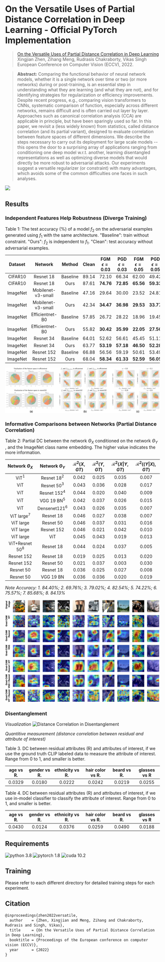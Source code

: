 # On the Versatile Uses of Partial Distance Correlation in Deep Learning - Official PyTorch Implementation
> [On the Versatile Uses of Partial Distance Correlation in Deep Learning](https://arxiv.org/abs/2207.09684)  
> Xingjian Zhen, Zihang Meng, Rudrasis Chakraborty, Vikas Singh 
> European Conference on Computer Vision (ECCV), 2022.

> **Abstract:** Comparing the functional behavior of neural network models, whether it is a single network over time or two (or more networks) during or post-training, is an essential step in understanding what they are learning (and what they are not), and for identifying strategies for regularization or efficiency improvements. Despite recent progress, e.g., comparing vision transformers to CNNs, systematic comparison of function, especially across different networks, remains difficult and is often carried out layer by layer. Approaches such as canonical correlation analysis (CCA) are applicable in principle, but have been sparingly used so far. In this paper, we revisit a (less widely known) from statistics, called distance correlation (and its partial variant), designed to evaluate correlation between feature spaces of different dimensions. We describe the steps necessary to carry out its deployment for large scale models -- this opens the door to a surprising array of applications ranging from conditioning one deep model w.r.t. another, learning disentangled representations as well as optimizing diverse models that would directly be more robust to adversarial attacks. Our experiments suggest a versatile regularizer (or constraint) with many advantages, which avoids some of the common difficulties one faces in such analyses. 

<a href="https://arxiv.org/abs/2207.09684" target="_blank"><img src="https://img.shields.io/badge/arXiv-2207.09684-b31b1b.svg"></a>


## Results

### Independent Features Help Robustness (Diverge Training)

Table 1: The test accuracy (%) of a model $f_2$ on the adversarial examples generated using $f_1$ with the same architecture. "Baseline": train without constraint. "Ours": $f_2$ is independent to $f_1$. "Clean": test accuracy without adversarial examples.

| Dataset | Network | Method | Clean | FGM $\epsilon=0.03$ | PGD $\epsilon=0.03$ | FGM $\epsilon=0.05$ | PGD $\epsilon=0.05$ | FGM $\epsilon=0.10$ | PGD $\epsilon=0.10$ |
|:---:|:---:|:---:|:---:|:---:|:---:|:---:|:---:|:---:|:---:|
| CIFAR10 | Resnet 18 | Baseline | 89.14 | 72.10 | 66.34 | 62.00 | 49.42 | 48.23 | 27.41 |
| CIFAR10 | Resnet 18 | Ours     | 87.61 | **74.76** | **72.85** | **65.56** | **59.33** | **50.24** | **36.11** |
| ImageNet |  Mobilenet-v3-small |  Baseline  | 47.16    | 29.64     | 30.00    | 23.52       | 24.81      | 13.90  | 17.15 |
| ImageNet |  Mobilenet-v3-small |  Ours  | 42.34     | **34.47**     | **36.98**    | **29.53**       | **33.77**   | **19.53** | **28.04** |
| ImageNet | Efficientnet-B0 |  Baseline | 57.85  | 26.72  | 28.22  | 18.96 | 19.45 | 12.04 | 11.17 |
| ImageNet | Efficientnet-B0 |  Ours  | 55.82   | **30.42**   | **35.99**  | **22.05** | **27.56** | **14.16** | **17.62** |
| ImageNet |  Resnet 34 |  Baseline  | 64.01     | 52.62     | 56.61    | 45.45       | 51.11       | 33.75 | 41.70 |
| ImageNet |  Resnet 34 |  Ours  | 63.77     | **53.19**     | **57.18**   | **46.50**   | **52.28**   | **35.00** | **43.35** |
| ImageNet | Resnet 152 |  Baseline  | 66.88  | 56.56     | 59.19    | 50.61       | 53.49     | 40.50 | 44.49 |
| ImageNet | Resnet 152 |  Ours  | 68.04  | **58.34**    | **61.33**    | **52.59**      | **56.05**    | **42.61** | **47.17** |

![Diverge Training](Diverge_Training/result/diverge_training.png)

### Informative Comparisons between Networks (Partial Distance Correlation)

Table 2: Partial DC between the network $\Theta_X$ conditioned on the network $\Theta_Y$ , and the ImageNet class name embedding. The higher value indicates the more information.

| Network $\Theta_X$ |  Network $\Theta_Y$ | $\mathcal{R}^2(X, GT)$ | $\mathcal{R}^2(Y, GT)$ | $\mathcal{R}^2(X\|Y, GT)$ | $\mathcal{R}^2((Y\|X), GT)$ |
|:---:|:---:|:---:|:---:|:---:|:---:|
| ViT$^1$     |  Resnet 18$^2$   |  0.042     |  0.025    |  0.035       |  0.007 |
| ViT         |  Resnet 50$^3$   |  0.043     |  0.036    |  0.028       |  0.017 |
| ViT         |  Resnet 152$^4$  |  0.044     |  0.020    |  0.040       |  0.009 |
| ViT         |  VGG 19 BN$^5$  |  0.042     |  0.037    |  0.026       |  0.015 |
| ViT         |  Densenet121$^6$ |  0.043     |  0.026    |  0.035       |  0.007 |
| ViT large$^7$   |  Resnet 18   |  0.046     |  0.027    |  0.038       |  0.007 |
| ViT large   |  Resnet 50   |  0.046     |  0.037    |  0.031       |  0.016 |
| ViT large   |  Resnet 152  |  0.046     |  0.021    |  0.042       |  0.010 |
| ViT large   |  ViT         |  0.045     |  0.043    |  0.019       |  0.013 |
| ViT+Resnet 50$^8$ |  Resnet 18  |  0.044     |  0.024    |  0.037       |  0.005 |
| Resnet 152  |  Resnet 18   |  0.019     |  0.025    |  0.013       |  0.020 |
| Resnet 152  |  Resnet 50   |  0.021     |  0.037    |  0.003       |  0.030 |
| Resnet 50   |  Resnet 18   |  0.036     |  0.025    |  0.027       |  0.008 |
| Resnet 50   |  VGG 19 BN   |  0.036     |  0.036    |  0.020       |  0.019| 

*Note Accuracy: 1. 84.40%; 2. 69.76%; 3. 79.02%; 4. 82.54%; 5. 74.22%; 6. 75.57%; 7. 85.68%; 8. 84.13%*

![Grad Cam Heat Map](Partial_Distance_Correlation/result/Grad-CAM.png)

### Disentanglement

*Visualization*
![Distance Correlation in Disentanglement](Disentanglement/result/Disentanglement_result.png)

*Quantitive measurement (distance correlation between residual and attribute of interest)*

Table 3. DC between residual attributes (R) and attributes of interest, if we use the ground truth CLIP labeled data to measure the attribute of interest. Range from 0 to 1, and smaller is better.

| age vs R. | gender vs R. | ethnicity vs R. | hair color vs R. | beard vs R. | glasses vs R |
|:---:|:---:|:---:|:---:|:---:|:---:|
| 0.0329 | 0.0180 | 0.0222 | 0.0242 | 0.0219 | 0.0255 |

Table 4. DC between residual attributes (R) and attributes of interest, if we use in-model classifier to classify the attribute of interest. Range from 0 to 1, and smaller is better.

| age vs R. | gender vs R. | ethnicity vs R. | hair color vs R. | beard vs R. | glasses vs R |
|:---:|:---:|:---:|:---:|:---:|:---:|
| 0.0430 | 0.0124 | 0.0376 | 0.0259 | 0.0490 | 0.0188 |

## Requirements
![python 3.8](https://img.shields.io/badge/python-3.8-blue.svg)
![pytorch 1.8](https://img.shields.io/badge/pytorch-1.8-orange.svg)
![cuda 10.2](https://img.shields.io/badge/cuda-10.2-green.svg)


## Training
Please refer to each different directory for detailed training steps for each experiment.

## Citation
```
@inproceedings{zhen2022versatile,
  author    = {Zhen, Xingjian and Meng, Zihang and Chakraborty, Rudrasis and Singh, Vikas},
  title     = {On the Versatile Uses of Partial Distance Correlation in Deep Learning},
  booktitle = {Proceedings of the European conference on computer vision (ECCV)},
  year      = {2022}
}
```
